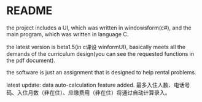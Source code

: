# README #the project includes a UI, which was written in windowsform(c#), and the main program, which was written in language C.the latest version is beta1.5(in c课设 winformUI), basically meets all the demands of the curriculum design(you can see the requested functions in the pdf document). the software is just an assignment that is designed to help rental problems.latest update: data auto-calculation feature added.         最多入住人数、电话号码、入住月数（非在住）、应缴费用（非在住）将通过自动计算录入。